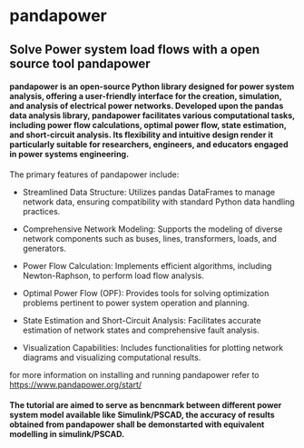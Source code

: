 # pandapower
## Solve Power system load flows with a open source tool pandapower

#### pandapower is an open-source Python library designed for power system analysis, offering a user-friendly interface for the creation, simulation, and analysis of electrical power networks. Developed upon the pandas data analysis library, pandapower facilitates various computational tasks, including power flow calculations, optimal power flow, state estimation, and short-circuit analysis. Its flexibility and intuitive design render it particularly suitable for researchers, engineers, and educators engaged in power systems engineering.
The primary features of pandapower include:

* Streamlined Data Structure: Utilizes pandas DataFrames to manage network data, ensuring compatibility with standard Python data handling practices.

* Comprehensive Network Modeling: Supports the modeling of diverse network components such as buses, lines, transformers, loads, and generators.

* Power Flow Calculation: Implements efficient algorithms, including Newton-Raphson, to perform load flow analysis.

* Optimal Power Flow (OPF): Provides tools for solving optimization problems pertinent to power system operation and planning.

* State Estimation and Short-Circuit Analysis: Facilitates accurate estimation of network states and comprehensive fault analysis.

* Visualization Capabilities: Includes functionalities for plotting network diagrams and visualizing computational results.

for more information on installing and running pandapower refer to https://www.pandapower.org/start/

#### The tutorial are aimed to serve as bencnmark between different power system model available like Simulink/PSCAD, the accuracy of results obtained from pandapower shall be demonstarted with equivalent modelling in simulink/PSCAD.
